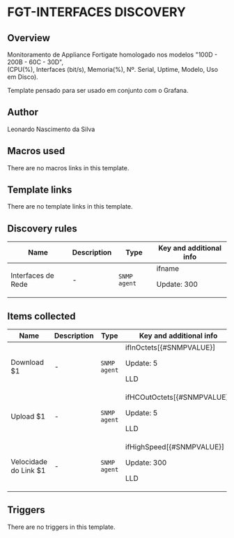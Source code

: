 # FGT-INTERFACES DISCOVERY

## Overview

Monitoramento de Appliance Fortigate homologado nos modelos "100D - 200B - 60C - 30D",  
(CPU(%), Interfaces (bit/s), Memoria(%), Nº. Serial, Uptime, Modelo, Uso em Disco).


Template pensado para ser usado em conjunto com o Grafana.



## Author

Leonardo Nascimento da Silva

## Macros used

There are no macros links in this template.

## Template links

There are no template links in this template.

## Discovery rules

|Name|Description|Type|Key and additional info|
|----|-----------|----|----|
|Interfaces de Rede|<p>-</p>|`SNMP agent`|ifname<p>Update: 300</p>|


## Items collected

|Name|Description|Type|Key and additional info|
|----|-----------|----|----|
|Download $1|<p>-</p>|`SNMP agent`|ifInOctets[{#SNMPVALUE}]<p>Update: 5</p><p>LLD</p>|
|Upload $1|<p>-</p>|`SNMP agent`|ifHCOutOctets[{#SNMPVALUE}]<p>Update: 5</p><p>LLD</p>|
|Velocidade do Link $1|<p>-</p>|`SNMP agent`|ifHighSpeed[{#SNMPVALUE}]<p>Update: 300</p><p>LLD</p>|


## Triggers

There are no triggers in this template.

